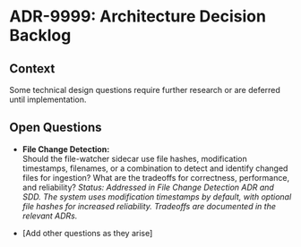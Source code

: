 # ADR-9999: Architecture Decision Backlog

## Context
Some technical design questions require further research or are deferred until implementation.

## Open Questions

- **File Change Detection:**  
  Should the file-watcher sidecar use file hashes, modification timestamps, filenames, or a combination to detect and identify changed files for ingestion? What are the tradeoffs for correctness, performance, and reliability?
  _Status: Addressed in File Change Detection ADR and SDD. The system uses modification timestamps by default, with optional file hashes for increased reliability. Tradeoffs are documented in the relevant ADRs._

- [Add other questions as they arise]